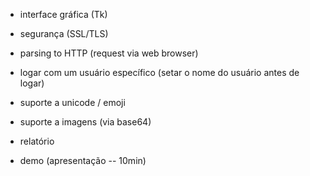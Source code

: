 - interface gráfica (Tk)
- segurança (SSL/TLS)
- parsing to HTTP (request via web browser)
- logar com um usuário específico (setar o nome do usuário antes de logar)
- suporte a unicode / emoji
- suporte a imagens (via base64)

- relatório
- demo (apresentação -- 10min)
